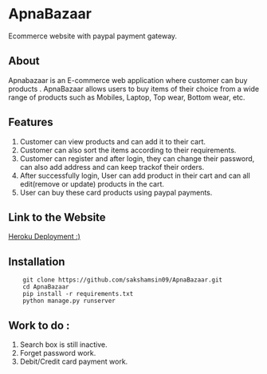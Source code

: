 # ApnaBazaar
Ecommerce website with paypal payment gateway.
## About

<p>
<div>
Apnabazaar is an E-commerce web application where customer can buy products . ApnaBazaar allows users to buy items of their choice from a wide range of products such as Mobiles, Laptop, Top wear, Bottom wear, etc.
</div>
</p>

## Features

1. Customer can view products and can add it to their cart.
1. Customer can also sort the items according to their requirements.
1. Customer can register and after login, they can change their password, can also add address and can keep trackof their orders.
1. After successfully login, User can add product in their cart and can all edit(remove or update) products in the cart. 
1. User can buy these card products using paypal payments.

## Link to the Website

[Heroku Deployment :)](https://apnabazaar-sak2.herokuapp.com/)

## Installation

```shell
    git clone https://github.com/sakshamsin09/ApnaBazaar.git
    cd ApnaBazaar
    pip install -r requirements.txt
    python manage.py runserver    
```
## Work to do :
1. Search box is still inactive.
1. Forget password work.
1. Debit/Credit card payment work.
